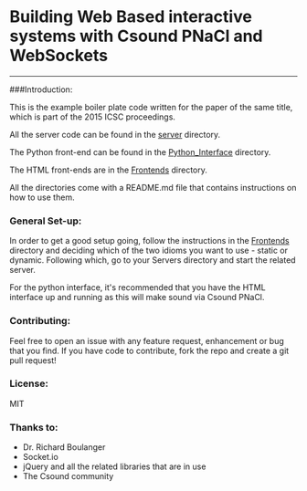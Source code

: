 # Building Web Based interactive systems with Csound PNaCl and WebSockets
----

###Introduction:

This is the example boiler plate code written for the paper of the same title, which is part of the 2015 ICSC proceedings.

All the server code can be found in the [server](server/) directory.

The Python front-end can be found in the [Python_Interface](Python_Interface/) directory.

The HTML front-ends are in the [Frontends](Frontends/) directory.

All the directories come with a README.md file that contains instructions on how to use them. 

### General Set-up: 

In order to get a good setup going, follow the instructions in the [Frontends](Frontends/) directory and deciding which of the two idioms you want to use - static or dynamic. Following which, go to your Servers directory and start the related server. 

For the python interface, it's recommended that you have the HTML interface up and running as this will make sound via Csound PNaCl. 

### Contributing: 

Feel free to open an issue with any feature request, enhancement or bug that you find. If you have code to contribute, fork the repo and create a git pull request! 

### License:

MIT

### Thanks to: 

- Dr. Richard Boulanger
- Socket.io
- jQuery and all the related libraries that are in use
- The Csound community




